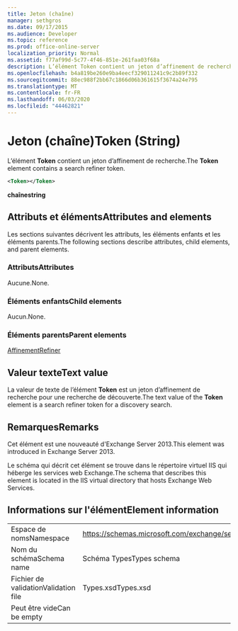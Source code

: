 ```yaml
---
title: Jeton (chaîne)
manager: sethgros
ms.date: 09/17/2015
ms.audience: Developer
ms.topic: reference
ms.prod: office-online-server
localization_priority: Normal
ms.assetid: f77af99d-5c77-4f46-851e-261faa03f68a
description: L’élément Token contient un jeton d’affinement de recherche.
ms.openlocfilehash: b4a819be260e9ba4eecf329011241c9c2b89f332
ms.sourcegitcommit: 88ec988f2bb67c1866d06b361615f3674a24e795
ms.translationtype: MT
ms.contentlocale: fr-FR
ms.lasthandoff: 06/03/2020
ms.locfileid: "44462821"
---
```

# <a name="token-string"></a><span data-ttu-id="3ec18-103">Jeton (chaîne)</span><span class="sxs-lookup"><span data-stu-id="3ec18-103">Token (String)</span></span>

<span data-ttu-id="3ec18-104">L’élément **Token** contient un jeton d’affinement de recherche.</span><span class="sxs-lookup"><span data-stu-id="3ec18-104">The **Token** element contains a search refiner token.</span></span> 
  
```XML
<Token></Token>
```

 <span data-ttu-id="3ec18-105">**chaîne**</span><span class="sxs-lookup"><span data-stu-id="3ec18-105">**string**</span></span>
## <a name="attributes-and-elements"></a><span data-ttu-id="3ec18-106">Attributs et éléments</span><span class="sxs-lookup"><span data-stu-id="3ec18-106">Attributes and elements</span></span>

<span data-ttu-id="3ec18-107">Les sections suivantes décrivent les attributs, les éléments enfants et les éléments parents.</span><span class="sxs-lookup"><span data-stu-id="3ec18-107">The following sections describe attributes, child elements, and parent elements.</span></span>
  
### <a name="attributes"></a><span data-ttu-id="3ec18-108">Attributs</span><span class="sxs-lookup"><span data-stu-id="3ec18-108">Attributes</span></span>

<span data-ttu-id="3ec18-109">Aucune.</span><span class="sxs-lookup"><span data-stu-id="3ec18-109">None.</span></span>
  
### <a name="child-elements"></a><span data-ttu-id="3ec18-110">Éléments enfants</span><span class="sxs-lookup"><span data-stu-id="3ec18-110">Child elements</span></span>

<span data-ttu-id="3ec18-111">Aucun.</span><span class="sxs-lookup"><span data-stu-id="3ec18-111">None.</span></span>
  
### <a name="parent-elements"></a><span data-ttu-id="3ec18-112">Éléments parents</span><span class="sxs-lookup"><span data-stu-id="3ec18-112">Parent elements</span></span>

[<span data-ttu-id="3ec18-113">Affinement</span><span class="sxs-lookup"><span data-stu-id="3ec18-113">Refiner</span></span>](refiner.md)
  
## <a name="text-value"></a><span data-ttu-id="3ec18-114">Valeur texte</span><span class="sxs-lookup"><span data-stu-id="3ec18-114">Text value</span></span>

<span data-ttu-id="3ec18-115">La valeur de texte de l’élément **Token** est un jeton d’affinement de recherche pour une recherche de découverte.</span><span class="sxs-lookup"><span data-stu-id="3ec18-115">The text value of the **Token** element is a search refiner token for a discovery search.</span></span> 
  
## <a name="remarks"></a><span data-ttu-id="3ec18-116">Remarques</span><span class="sxs-lookup"><span data-stu-id="3ec18-116">Remarks</span></span>

<span data-ttu-id="3ec18-117">Cet élément est une nouveauté d'Exchange Server 2013.</span><span class="sxs-lookup"><span data-stu-id="3ec18-117">This element was introduced in Exchange Server 2013.</span></span>
  
<span data-ttu-id="3ec18-118">Le schéma qui décrit cet élément se trouve dans le répertoire virtuel IIS qui héberge les services web Exchange.</span><span class="sxs-lookup"><span data-stu-id="3ec18-118">The schema that describes this element is located in the IIS virtual directory that hosts Exchange Web Services.</span></span>
  
## <a name="element-information"></a><span data-ttu-id="3ec18-119">Informations sur l'élément</span><span class="sxs-lookup"><span data-stu-id="3ec18-119">Element information</span></span>

|||
|:-----|:-----|
|<span data-ttu-id="3ec18-120">Espace de noms</span><span class="sxs-lookup"><span data-stu-id="3ec18-120">Namespace</span></span>  <br/> |https://schemas.microsoft.com/exchange/services/2006/types  <br/> |
|<span data-ttu-id="3ec18-121">Nom du schéma</span><span class="sxs-lookup"><span data-stu-id="3ec18-121">Schema name</span></span>  <br/> |<span data-ttu-id="3ec18-122">Schéma Types</span><span class="sxs-lookup"><span data-stu-id="3ec18-122">Types schema</span></span>  <br/> |
|<span data-ttu-id="3ec18-123">Fichier de validation</span><span class="sxs-lookup"><span data-stu-id="3ec18-123">Validation file</span></span>  <br/> |<span data-ttu-id="3ec18-124">Types.xsd</span><span class="sxs-lookup"><span data-stu-id="3ec18-124">Types.xsd</span></span>  <br/> |
|<span data-ttu-id="3ec18-125">Peut être vide</span><span class="sxs-lookup"><span data-stu-id="3ec18-125">Can be empty</span></span>  <br/> ||
   

